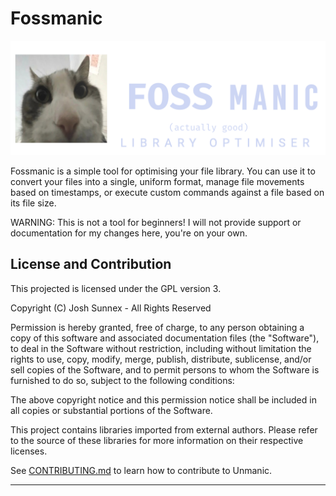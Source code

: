 Fossmanic 
===========================

![UNMANIC - Library Optimiser](https://github.com/s4midev/fossmanic/raw/master/logo.png)

Fossmanic is a simple tool for optimising your file library. You can use it to convert your files into a single, uniform format, manage file movements based on timestamps, or execute custom commands against a file based on its file size.

WARNING: This is not a tool for beginners! I will not provide support or documentation for my changes here, you're on your own.

## License and Contribution

This projected is licensed under the GPL version 3. 

Copyright (C) Josh Sunnex - All Rights Reserved

Permission is hereby granted, free of charge, to any person obtaining a copy
of this software and associated documentation files (the "Software"), to deal
in the Software without restriction, including without limitation the rights
to use, copy, modify, merge, publish, distribute, sublicense, and/or sell
copies of the Software, and to permit persons to whom the Software is
furnished to do so, subject to the following conditions:
 
The above copyright notice and this permission notice shall be included in all
copies or substantial portions of the Software.

This project contains libraries imported from external authors.
Please refer to the source of these libraries for more information on their respective licenses.

See [CONTRIBUTING.md](docs/CONTRIBUTING.md) to learn how to contribute to Unmanic.

---
